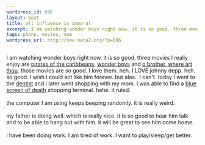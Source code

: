 ```yaml
--- 
wordpress_id: 696
layout: post
title: all influence is immoral
excerpt: I am watching wonder boys right now. it is so good. three movies I really enjoy are pirates of the caribbeans, wonder boys and o brother, where art thou. those movies are so good. I love them. heh. I LOVE johnny depp. heh. so good. I wish I could...
tags: phone, movies, mom
wordpress_url: http://new.nata2.org/?p=696
---
```

I am watching wonder boys right now. it is so good. three movies I really enjoy are <a href="http://www.imdb.com/title/tt0368925/">pirates of the caribbeans</a>, <a href="http://www.imdb.com/title/tt0185014/">wonder boys</a> and <a href="http://www.imdb.com/title/tt0190590/">o brother, where art thou</a>. those movies are so good. I love them. heh. I LOVE johnny depp. heh. so good. I wish I could act like him forever. but alas.. I can't. today I went to the <a href="http://www.nata2.info/?path=pictures%2Fmisc%2Fphone_camera%2Fphotolog&img=1071177108-t610(1).jpg">dentist</a> and I later went shopping with my mom. I was able to find a <a href="http://www.nata2.info/?path=pictures%2Fmisc%2Fphone_camera%2Fphotolog&img=1071199841-t610%281%29.jpg">blue screen of death</a> shopping terminal. hehe. it ruled. <br/><br/>the computer I am using keeps beeping randomly. it is really weird.<br/><br/>my father is doing well. which is really nice. it is so good to hear him talk and to be able to hang out with him. it will be great to see him come home. <br/><br/>i have been doing work. I am tired of work. I want to play/sleep/get better. 
